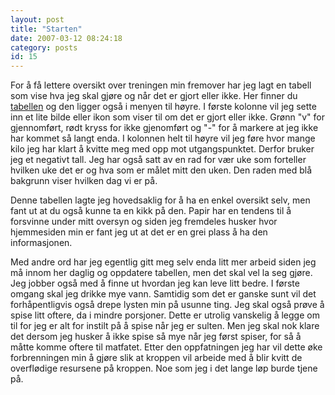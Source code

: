 ```yaml
---
layout: post
title: "Starten"
date: 2007-03-12 08:24:18
category: posts
id: 15
---
```

For å få lettere oversikt over treningen min fremover har jeg lagt en tabell som vise hva jeg skal gjøre og når det er gjort eller ikke. <span class="gone">Her finner du <a href="trening.php">tabellen</a> og den ligger også i menyen til høyre.</span> I første kolonne vil jeg sette inn et lite bilde eller ikon som viser til om det er gjort eller ikke. Grønn "v" for gjennomført, rødt kryss for ikke gjenomført og "-" for å markere at jeg ikke har kommet så langt enda. I kolonnen helt til høyre vil jeg føre hvor mange kilo jeg har klart å kvitte meg med opp mot utgangspunktet. Derfor bruker jeg et negativt tall. Jeg har også satt av en rad for vær uke som forteller hvilken uke det er og hva som er målet mitt den uken. Den raden med blå bakgrunn viser hvilken dag vi er på.

Denne tabellen lagte jeg hovedsaklig for å ha en enkel oversikt selv, men fant ut at du også kunne ta en kikk på den. Papir har en tendens til å forsvinne under mitt oversyn og siden jeg fremdeles husker hvor hjemmesiden min er fant jeg ut at det er en grei plass å ha den informasjonen.

Med andre ord har jeg egentlig gitt meg selv enda litt mer arbeid siden jeg må innom her daglig og oppdatere tabellen, men det skal vel la seg gjøre. Jeg jobber også med å finne ut hvordan jeg kan leve litt bedre. I første omgang skal jeg drikke mye vann. Samtidig som det er ganske sunt vil det forhåpentligvis også drepe lysten min på usunne ting. Jeg skal også prøve å spise litt oftere, da i mindre porsjoner. Dette er utrolig vanskelig å legge om til for jeg er alt for instilt på å spise når jeg er sulten. Men jeg skal nok klare det dersom jeg husker å ikke spise så mye når jeg først spiser, for så å måtte komme oftere til matfatet. Etter den oppfatningen jeg har vil dette øke forbrenningen min å gjøre slik at kroppen vil arbeide med å blir kvitt de overflødige resursene på kroppen. Noe som jeg i det lange løp burde tjene på.